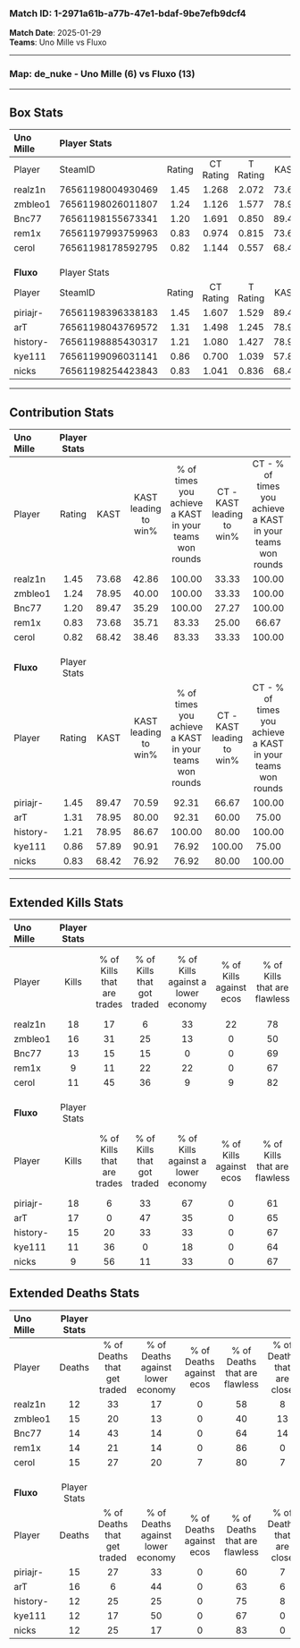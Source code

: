 ### Match ID: 1-2971a61b-a77b-47e1-bdaf-9be7efb9dcf4  
**Match Date**: 2025-01-29  
**Teams**: Uno Mille vs Fluxo  

---  

### **Map**: de_nuke - Uno Mille (6) vs Fluxo (13)  
---  

## Box Stats  

| **Uno Mille** | Player Stats      |        |           |          |       |       |       |         |        |      |     |
| :- | :- | :-: | :-: | :-: | :-: | :-: | :-: | :-: | :-: | :-: | :-: |
| Player        | SteamID           | Rating | CT Rating | T Rating | KAST  |  ADR  | Kills | Assists | Deaths | K/D  | HS% |
| realz1n       | 76561198004930469 |  1.45  |   1.268   |  2.072   | 73.68 | 107.8 |  18   |    4    |   12   | 1.50 | 61  |
| zmbleo1       | 76561198026011807 |  1.24  |   1.126   |  1.577   | 78.95 | 82.7  |  16   |    5    |   15   | 1.07 | 56  |
| Bnc77         | 76561198155673341 |  1.20  |   1.691   |  0.850   | 89.47 | 79.9  |  13   |    5    |   14   | 0.93 | 30  |
| rem1x         | 76561197993759963 |  0.83  |   0.974   |  0.815   | 73.68 | 62.3  |   9   |    3    |   14   | 0.64 | 11  |
| cerol         | 76561198178592795 |  0.82  |   1.144   |  0.557   | 68.42 | 53.1  |  11   |    1    |   15   | 0.73 | 45  |
|               |                   |        |           |          |       |       |       |         |        |      |     |
|               |                   |        |           |          |       |       |       |         |        |      |     |
|               |                   |        |           |          |       |       |       |         |        |      |     |
| **Fluxo**     | Player Stats      |        |           |          |       |       |       |         |        |      |     |
| Player        | SteamID           | Rating | CT Rating | T Rating | KAST  |  ADR  | Kills | Assists | Deaths | K/D  | HS% |
| piriajr-      | 76561198396338183 |  1.45  |   1.607   |  1.529   | 89.47 | 99.1  |  18   |    3    |   15   | 1.20 | 72  |
| arT           | 76561198043769572 |  1.31  |   1.498   |  1.245   | 78.95 | 98.5  |  17   |    6    |   16   | 1.06 | 52  |
| history-      | 76561198885430317 |  1.21  |   1.080   |  1.427   | 78.95 | 68.6  |  15   |    2    |   12   | 1.25 | 33  |
| kye111        | 76561199096031141 |  0.86  |   0.700   |  1.039   | 57.89 | 60.8  |  11   |    3    |   12   | 0.92 | 81  |
| nicks         | 76561198254423843 |  0.83  |   1.041   |  0.836   | 68.42 | 54.0  |   9   |    4    |   12   | 0.75 | 88  |
---  

## Contribution Stats  

| **Uno Mille** | Player Stats |       |                      |                                                        |                           |                                                             |                          |                                                            |
| :- | :-: | :-: | :-: | :-: | :-: | :-: | :-: | :-: |
| Player        |    Rating    | KAST  | KAST leading to win% | % of times you achieve a KAST in your teams won rounds | CT - KAST leading to win% | CT - % of times you achieve a KAST in your teams won rounds | T - KAST leading to win% | T - % of times you achieve a KAST in your teams won rounds |
| realz1n       |     1.45     | 73.68 |        42.86         |                         100.00                         |           33.33           |                           100.00                            |          60.00           |                           100.00                           |
| zmbleo1       |     1.24     | 78.95 |        40.00         |                         100.00                         |           33.33           |                           100.00                            |          50.00           |                           100.00                           |
| Bnc77         |     1.20     | 89.47 |        35.29         |                         100.00                         |           27.27           |                           100.00                            |          50.00           |                           100.00                           |
| rem1x         |     0.83     | 73.68 |        35.71         |                         83.33                          |           25.00           |                            66.67                            |          50.00           |                           100.00                           |
| cerol         |     0.82     | 68.42 |        38.46         |                         83.33                          |           33.33           |                           100.00                            |          50.00           |                           66.67                            |
|               |              |       |                      |                                                        |                           |                                                             |                          |                                                            |
|               |              |       |                      |                                                        |                           |                                                             |                          |                                                            |
|               |              |       |                      |                                                        |                           |                                                             |                          |                                                            |
| **Fluxo**     | Player Stats |       |                      |                                                        |                           |                                                             |                          |                                                            |
| Player        |    Rating    | KAST  | KAST leading to win% | % of times you achieve a KAST in your teams won rounds | CT - KAST leading to win% | CT - % of times you achieve a KAST in your teams won rounds | T - KAST leading to win% | T - % of times you achieve a KAST in your teams won rounds |
| piriajr-      |     1.45     | 89.47 |        70.59         |                         92.31                          |           66.67           |                           100.00                            |          72.73           |                           88.89                            |
| arT           |     1.31     | 78.95 |        80.00         |                         92.31                          |           60.00           |                            75.00                            |          90.00           |                           100.00                           |
| history-      |     1.21     | 78.95 |        86.67         |                         100.00                         |           80.00           |                           100.00                            |          90.00           |                           100.00                           |
| kye111        |     0.86     | 57.89 |        90.91         |                         76.92                          |          100.00           |                            75.00                            |          87.50           |                           77.78                            |
| nicks         |     0.83     | 68.42 |        76.92         |                         76.92                          |           80.00           |                           100.00                            |          75.00           |                           66.67                            |
---  

## Extended Kills Stats  

| **Uno Mille** | Player Stats |                            |                            |                                    |                         |                              |                                 |                                       |                    |           |
| :- | :-: | :-: | :-: | :-: | :-: | :-: | :-: | :-: | :-: | :-: |
| Player        |    Kills     | % of Kills that are trades | % of Kills that got traded | % of Kills against a lower economy | % of Kills against ecos | % of Kills that are flawless | % of Kills that are close duels | % of Kills that are assisted by flash | Pistol Round Kills | AWP Kills |
| realz1n       |      18      |             17             |             6              |                 33                 |           22            |              78              |                0                |                   0                   |         2          |     0     |
| zmbleo1       |      16      |             31             |             25             |                 13                 |            0            |              50              |                6                |                   0                   |         4          |     0     |
| Bnc77         |      13      |             15             |             15             |                 0                  |            0            |              69              |                8                |                   0                   |         0          |     1     |
| rem1x         |      9       |             11             |             22             |                 22                 |            0            |              67              |                0                |                   0                   |         1          |     6     |
| cerol         |      11      |             45             |             36             |                 9                  |            9            |              82              |                9                |                   0                   |         0          |     0     |
|               |              |                            |                            |                                    |                         |                              |                                 |                                       |                    |           |
|               |              |                            |                            |                                    |                         |                              |                                 |                                       |                    |           |
|               |              |                            |                            |                                    |                         |                              |                                 |                                       |                    |           |
| **Fluxo**     | Player Stats |                            |                            |                                    |                         |                              |                                 |                                       |                    |           |
| Player        |    Kills     | % of Kills that are trades | % of Kills that got traded | % of Kills against a lower economy | % of Kills against ecos | % of Kills that are flawless | % of Kills that are close duels | % of Kills that are assisted by flash | Pistol Round Kills | AWP Kills |
| piriajr-      |      18      |             6              |             33             |                 67                 |            0            |              61              |                6                |                   0                   |         2          |     0     |
| arT           |      17      |             0              |             47             |                 35                 |            0            |              65              |                6                |                   0                   |         2          |     0     |
| history-      |      15      |             20             |             33             |                 33                 |            0            |              67              |                7                |                   0                   |         1          |     8     |
| kye111        |      11      |             36             |             0              |                 18                 |            0            |              64              |               18                |                   0                   |         1          |     1     |
| nicks         |      9       |             56             |             11             |                 33                 |            0            |              67              |               11                |                   0                   |         0          |     0     |
## Extended Deaths Stats  

| **Uno Mille** | Player Stats |                             |                                   |                          |                               |                            |                           |               |
| :- | :-: | :-: | :-: | :-: | :-: | :-: | :-: | :-: |
| Player        |    Deaths    | % of Deaths that get traded | % of Deaths against lower economy | % of Deaths against ecos | % of Deaths that are flawless | % of Deaths that are close | % of Deaths while blinded | Deaths to AWP |
| realz1n       |      12      |             33              |                17                 |            0             |              58               |             8              |             0             |       2       |
| zmbleo1       |      15      |             20              |                13                 |            0             |              40               |             13             |             0             |       4       |
| Bnc77         |      14      |             43              |                14                 |            0             |              64               |             14             |             0             |       1       |
| rem1x         |      14      |             21              |                14                 |            0             |              86               |             0              |             0             |       2       |
| cerol         |      15      |             27              |                20                 |            7             |              80               |             7              |             0             |       0       |
|               |              |                             |                                   |                          |                               |                            |                           |               |
|               |              |                             |                                   |                          |                               |                            |                           |               |
|               |              |                             |                                   |                          |                               |                            |                           |               |
| **Fluxo**     | Player Stats |                             |                                   |                          |                               |                            |                           |               |
| Player        |    Deaths    | % of Deaths that get traded | % of Deaths against lower economy | % of Deaths against ecos | % of Deaths that are flawless | % of Deaths that are close | % of Deaths while blinded | Deaths to AWP |
| piriajr-      |      15      |             27              |                33                 |            0             |              60               |             7              |             0             |       0       |
| arT           |      16      |              6              |                44                 |            0             |              63               |             6              |             0             |       3       |
| history-      |      12      |             25              |                25                 |            0             |              75               |             8              |             0             |       1       |
| kye111        |      12      |             17              |                50                 |            0             |              67               |             0              |             0             |       2       |
| nicks         |      12      |             25              |                17                 |            0             |              83               |             0              |             0             |       1       |
